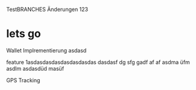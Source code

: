 TestBRANCHES
Änderungen 123
# lets go

Wallet Implrementierung
asdasd

feature 1asdasdasdasdasdasdasdas
dasdasf dg sfg         gadf af af
asdma üfm
asdlm asdasdüd masüf

GPS Tracking